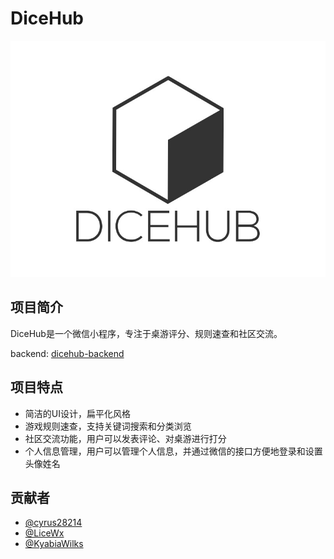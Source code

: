 # DiceHub

![DiceHub](./docs/DiceHub.jpg)

## 项目简介

DiceHub是一个微信小程序，专注于桌游评分、规则速查和社区交流。

backend: [dicehub-backend](https://github.com/cyrus28214/dicehub-backend)

## 项目特点

- 简洁的UI设计，扁平化风格
- 游戏规则速查，支持关键词搜索和分类浏览
- 社区交流功能，用户可以发表评论、对桌游进行打分
- 个人信息管理，用户可以管理个人信息，并通过微信的接口方便地登录和设置头像姓名

## 贡献者

- [@cyrus28214](https://github.com/cyrus28214)
- [@LiceWx](https://github.com/LiceWx)
- [@KyabiaWilks](https://github.com/KyabiaWilks)